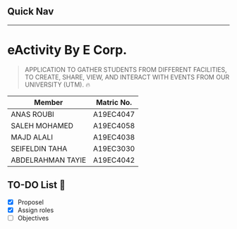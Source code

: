 ## Quick Nav
------------------------

# eActivity By E Corp. 
> APPLICATION TO GATHER STUDENTS FROM DIFFERENT FACILITIES, TO CREATE, SHARE, VIEW, AND INTERACT WITH EVENTS FROM OUR UNIVERSITY (UTM). 🔥
 

| Member   | Matric No. |
| ------------- | ------------- |
| ANAS ROUBI  | A19EC4047  |
| SALEH MOHAMED  | A19EC4058  |
| MAJD ALALI  | A19EC4038  |
| SEIFELDIN TAHA | A19EC3030 |
| ABDELRAHMAN TAYIE | A19EC4042 |

## TO-DO List 📃
- [x] Proposel
- [x] Assign roles
- [ ] Objectives 
